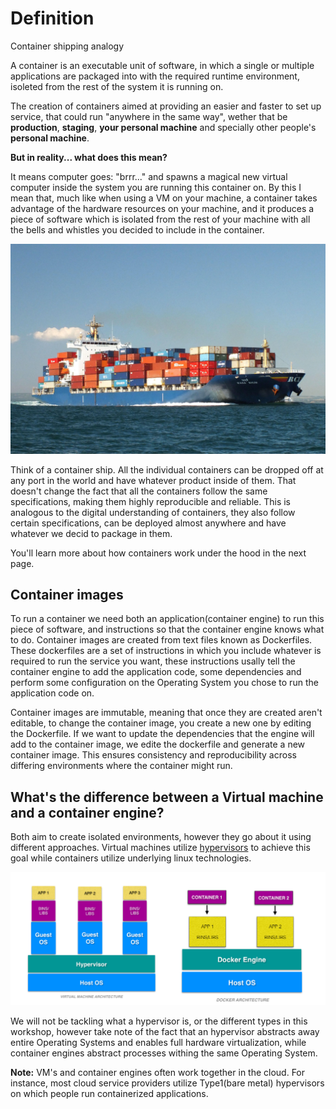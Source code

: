 # Definition

Container shipping analogy

A container is an executable unit of software, in which a single or multiple applications are packaged into with the required runtime environment, isoleted from the rest of the system it is running on. 

The creation of containers aimed at providing an easier and faster to set up service, that could run "anywhere in the same way", wether that be **production**, **staging**, **your personal machine** and specially other people's **personal machine**.

**But in reality... what does this mean?**

It means computer goes: "brrr..." and spawns a magical new virtual computer inside the system you are running this container on. By this I mean that, much like when using a VM on your machine, a container takes advantage of the hardware resources on your machine, and it produces a piece of software which is isolated from the rest of your machine with all the bells and whistles you decided to include in the container.

![container_ship](_media/container_ship.jpeg)

Think of a container ship. All the individual containers can be dropped off at any port in the world and have whatever product inside of them. That doesn't change the fact that all the containers follow the same specifications, making them highly reproducible and reliable. This is analogous to the digital understanding of containers, they also follow certain specifications, can be deployed almost anywhere and have whatever we decid to package in them.



You'll learn more about how containers work under the hood in the next page.

## Container images

To run a container we need both an application(container engine) to run this piece of software, and instructions so that the container engine knows what to do. Container images are created from text files known as Dockerfiles. These dockerfiles are a set of instructions in which you include whatever is required to run the service you want, these instructions usally tell the container engine to add the application code, some dependencies and perform some configuration on the Operating System you chose to run the application code on.

Container images are immutable, meaning that once they are created aren't editable, to change the container image, you create a new one by editing the Dockerfile. If we want to update the dependencies that the engine will add to the container image, we edite the dockerfile and generate a new container image. This ensures consistency and reproducibility across differing environments where the container might run.

## What's the difference between a Virtual machine and a container engine?

Both aim to create isolated environments, however they go about it using different approaches. Virtual machines utilize [hypervisors](https://aws.amazon.com/what-is/hypervisor/) to achieve this goal while containers utilize underlying linux technologies.

![isolation approaches](_media/isolation_approaches.png)

We will not be tackling what a hypervisor is, or the different types in this workshop, however take note of the fact that an hypervisor abstracts away entire Operating Systems and enables full hardware virtualization, while container engines abstract processes withing the same Operating System.

**Note:** VM's and container engines often work together in the cloud. For instance, most cloud service providers utilize Type1(bare metal) hypervisors on which people run containerized applications.
